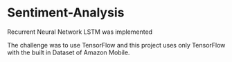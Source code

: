# Sentiment-Analysis
Recurrent Neural Network LSTM was implemented 

The challenge was to use TensorFlow and this project uses only TensorFlow with the built in Dataset of Amazon Mobile.
